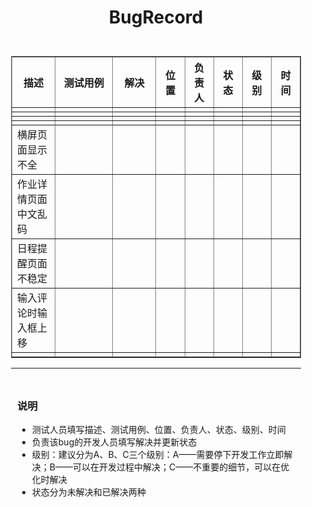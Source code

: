 <div style = "margin: 10px">
<h1 align = "center">BugRecord</h1>
<div style = "padding: 10px">
<table border = "1" style = "width:100%">
  <colgroup>
    <col style = "width:15%">
    <col style = "width:20%">
    <col style = "width:15%">
    <col style = "width:10%">
    <col style = "width:10%">
    <col style = "width:10%">
    <col style = "width:10%">    
    <col style = "width:10%"> 
  </colgroup>
  <thead>
    <tr><th>描述</th><th>测试用例</th><th>解决</th><th>位置</th><th>负责人</th><th>状态</th><th>级别</th><th>时间</th></tr>
  </thead>
  <tbody>
    <tr>
      <td></td>
      <td></td>
      <td></td>
      <td></td>
      <td></td>
      <td></td>
      <td></td>
      <td></td>
    </tr>
    <tr>
      <td></td>
      <td></td>
      <td></td>
      <td></td>
      <td></td>
      <td></td>
      <td></td>
      <td></td>
    </tr>
    <tr>
      <td></td>
      <td></td>
      <td></td>
      <td></td>
      <td></td>
      <td></td>
      <td></td>
      <td></td>
    </tr>
    <tr>
      <td></td>
      <td></td>
      <td></td>
      <td></td>
      <td></td>
      <td></td>
      <td></td>
      <td></td>
    </tr>
    <tr>
      <td>横屏页面显示不全</td>
      <td></td>
      <td></td>
      <td></td>
      <td></td>
      <td></td>
      <td></td>
      <td></td>
    </tr>
    <tr>
      <td>作业详情页面中文乱码</td>
      <td></td>
      <td></td>
      <td></td>
      <td></td>
      <td></td>
      <td></td>
      <td></td>
    </tr>
    <tr>
      <td>日程提醒页面不稳定</td>
      <td></td>
      <td></td>
      <td></td>
      <td></td>
      <td></td>
      <td></td>
      <td></td>
    </tr>
    <tr>
      <td>输入评论时输入框上移</td>
      <td></td>
      <td></td>
      <td></td>
      <td></td>
      <td></td>
      <td></td>
      <td></td>
    </tr>
    <tr>
      <td></td>
      <td></td>
      <td></td>
      <td></td>
      <td></td>
      <td></td>
      <td></td>
      <td></td>
    </tr>
  </tbody>
</table>
<hr>

<div style = "padding: 10px">
<h3>说明</h3>
<ul>
  <li>测试人员填写描述、测试用例、位置、负责人、状态、级别、时间</li>
  <li>负责该bug的开发人员填写解决并更新状态</li>
  <li>级别：建议分为A、B、C三个级别：A——需要停下开发工作立即解决；B——可以在开发过程中解决；C——不重要的细节，可以在优化时解决</li>
  <li>状态分为未解决和已解决两种</li>
</ul>
</div>
